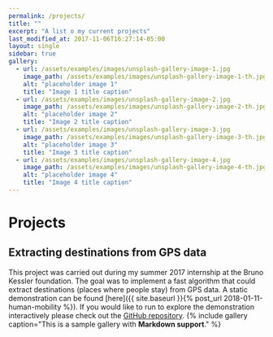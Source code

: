 ```yaml
---
permalink: /projects/
title: ""
excerpt: "A list o my current projects"
last_modified_at: 2017-11-06T16:27:14-05:00
layout: single
sidebar: true
gallery:
  - url: /assets/examples/images/unsplash-gallery-image-1.jpg
    image_path: /assets/examples/images/unsplash-gallery-image-1-th.jpg
    alt: "placeholder image 1"
    title: "Image 1 title caption"
  - url: /assets/examples/images/unsplash-gallery-image-2.jpg
    image_path: /assets/examples/images/unsplash-gallery-image-2-th.jpg
    alt: "placeholder image 2"
    title: "Image 2 title caption"
  - url: /assets/examples/images/unsplash-gallery-image-3.jpg
    image_path: /assets/examples/images/unsplash-gallery-image-3-th.jpg
    alt: "placeholder image 3"
    title: "Image 3 title caption"
  - url: /assets/examples/images/unsplash-gallery-image-4.jpg
    image_path: /assets/examples/images/unsplash-gallery-image-4-th.jpg
    alt: "placeholder image 4"
    title: "Image 4 title caption"
---
```

# Projects

## Extracting destinations from GPS data

<!-- ![jpg](/assets/images/projects.md/readme_teaser.jpg) -->

This project was carried out during my summer 2017 internship at the Bruno Kessler foundation. The goal was to implement a fast algorithm that could
extract destinations (places where people stay) from GPS data. A static demonstration can be found [here]({{ site.baseurl }}{% post_url 2018-01-11-human-mobility %}). If you would like to run to explore the demonstration interactively please check out the [GitHub repository](https://github.com/sebastianbertoli/Github-internship_human_mobility).
{% include gallery caption="This is a sample gallery with **Markdown support**." %}